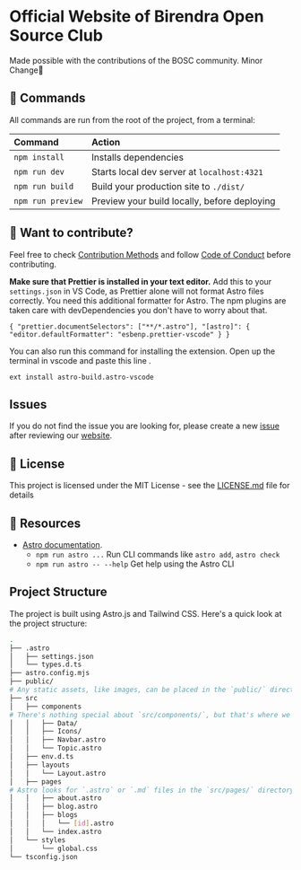# Official Website of Birendra Open Source Club

Made possible with the contributions of the BOSC community. Minor Change🚀

## 🧞 Commands

All commands are run from the root of the project, from a terminal:

| Command           | Action                                       |
| :---------------- | :------------------------------------------- |
| `npm install`     | Installs dependencies                        |
| `npm run dev`     | Starts local dev server at `localhost:4321`  |
| `npm run build`   | Build your production site to `./dist/`      |
| `npm run preview` | Preview your build locally, before deploying |

## 👀 Want to contribute?

Feel free to check [Contribution Methods](CONTRIBUTING.md) and follow [Code of Conduct](CODE_OF_CONDUCT.md) before contributing.

**Make sure that Prettier is installed in your text editor.** Add this to your `settings.json` in VS Code, as Prettier alone will not format Astro files correctly. You need this additional formatter for Astro. The npm plugins are taken care with devDependencies you don't have to worry about that.

`{
  "prettier.documentSelectors": ["**/*.astro"],
  "[astro]": {
    "editor.defaultFormatter": "esbenp.prettier-vscode"
  }
}`

You can also run this command for installing the extension. Open up the terminal in vscode and paste this line .

`ext install astro-build.astro-vscode`

## Issues

If you do not find the issue you are looking for, please create a new [issue](https://github.com/b0sc/b0sc.github.io/issues/new?assignees=&labels=&projects=&template=custom.md&title=) after reviewing our [website](https://b0sc.github.io/).

## 📄 License

This project is licensed under the MIT License - see the [LICENSE.md](LICENSE.md) file for details

## 🌟 Resources

- [Astro documentation](https://docs.astro.build).
  - `npm run astro ...` Run CLI commands like `astro add`, `astro check`
  - `npm run astro -- --help` Get help using the Astro CLI

## Project Structure

The project is built using Astro.js and Tailwind CSS. Here's a quick look at the project structure:

```bash
.
├── .astro
│   ├── settings.json
│   └── types.d.ts
├── astro.config.mjs
├── public/
# Any static assets, like images, can be placed in the `public/` directory.
├── src
│   ├── components
# There's nothing special about `src/components/`, but that's where we like to put any Astro/React/Vue/Svelte/Preact components.
│   │   ├── Data/
│   │   ├── Icons/
│   │   ├── Navbar.astro
│   │   └── Topic.astro
│   ├── env.d.ts
│   ├── layouts
│   │   └── Layout.astro
│   ├── pages
# Astro looks for `.astro` or `.md` files in the `src/pages/` directory. Each page is exposed as a route based on its file name.
│   │   ├── about.astro
│   │   ├── blog.astro
│   │   ├── blogs
│   │   │   └── [id].astro
│   │   └── index.astro
│   └── styles
│       └── global.css
└── tsconfig.json
```

<!--
references:
https://github.com/manulthanura/Positivus
https://github.com/godruoyi/gblog/tree/gblog-template
 -->
